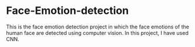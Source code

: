 # Face-Emotion-detection
This is the face emotion detection project in which the face emotions of the human face are detected using computer vision. In this project, I have used CNN.

